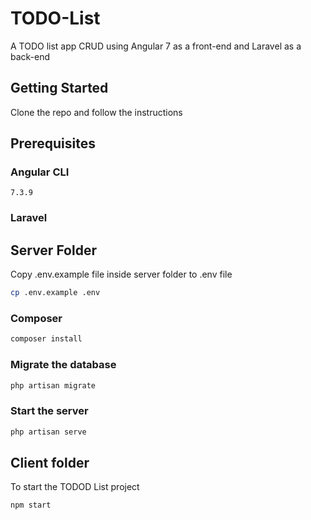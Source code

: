 # TODO-List
A TODO list app CRUD using Angular 7 as a front-end and Laravel as a back-end

## Getting Started
Clone the repo and follow the instructions

## Prerequisites

### Angular CLI 
```
7.3.9
```

### Laravel


## Server Folder
Copy .env.example file inside server folder to .env file 
```bash
cp .env.example .env
```

### Composer
```bash
composer install
```

### Migrate the database
```bash
php artisan migrate
```

### Start the server
```bash
php artisan serve
```

## Client folder
To start the TODOD List project

```bash
npm start
```


